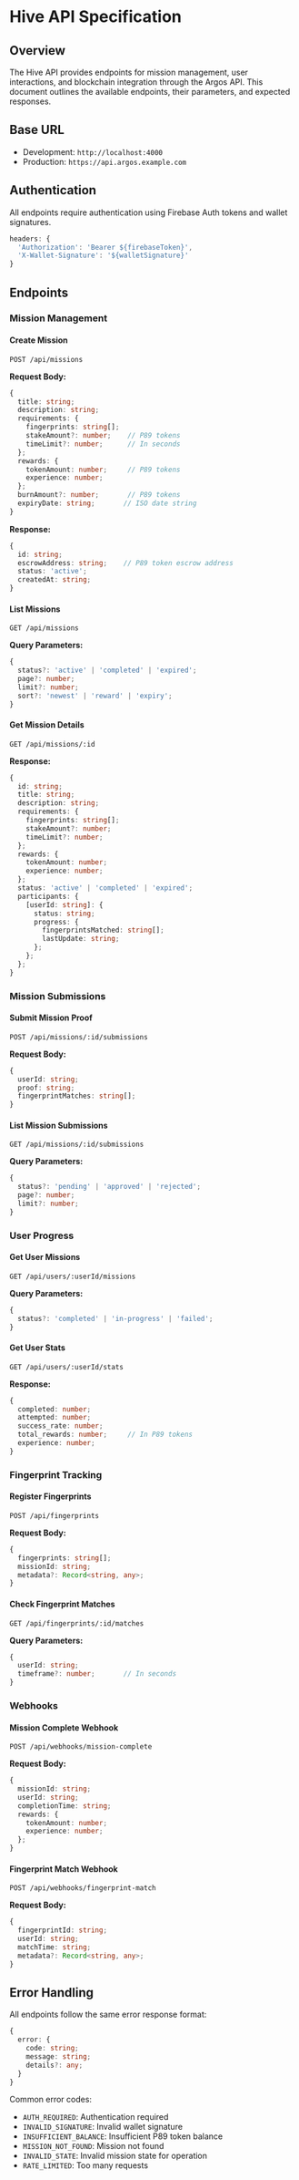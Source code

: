 # Hive API Specification

## Overview
The Hive API provides endpoints for mission management, user interactions, and blockchain integration through the Argos API. This document outlines the available endpoints, their parameters, and expected responses.

## Base URL
- Development: `http://localhost:4000`
- Production: `https://api.argos.example.com`

## Authentication
All endpoints require authentication using Firebase Auth tokens and wallet signatures.

```typescript
headers: {
  'Authorization': 'Bearer ${firebaseToken}',
  'X-Wallet-Signature': '${walletSignature}'
}
```

## Endpoints

### Mission Management

#### Create Mission
```http
POST /api/missions
```

**Request Body:**
```typescript
{
  title: string;
  description: string;
  requirements: {
    fingerprints: string[];
    stakeAmount?: number;    // P89 tokens
    timeLimit?: number;      // In seconds
  };
  rewards: {
    tokenAmount: number;     // P89 tokens
    experience: number;
  };
  burnAmount?: number;       // P89 tokens
  expiryDate: string;       // ISO date string
}
```

**Response:**
```typescript
{
  id: string;
  escrowAddress: string;    // P89 token escrow address
  status: 'active';
  createdAt: string;
}
```

#### List Missions
```http
GET /api/missions
```

**Query Parameters:**
```typescript
{
  status?: 'active' | 'completed' | 'expired';
  page?: number;
  limit?: number;
  sort?: 'newest' | 'reward' | 'expiry';
}
```

#### Get Mission Details
```http
GET /api/missions/:id
```

**Response:**
```typescript
{
  id: string;
  title: string;
  description: string;
  requirements: {
    fingerprints: string[];
    stakeAmount?: number;
    timeLimit?: number;
  };
  rewards: {
    tokenAmount: number;
    experience: number;
  };
  status: 'active' | 'completed' | 'expired';
  participants: {
    [userId: string]: {
      status: string;
      progress: {
        fingerprintsMatched: string[];
        lastUpdate: string;
      };
    };
  };
}
```

### Mission Submissions

#### Submit Mission Proof
```http
POST /api/missions/:id/submissions
```

**Request Body:**
```typescript
{
  userId: string;
  proof: string;
  fingerprintMatches: string[];
}
```

#### List Mission Submissions
```http
GET /api/missions/:id/submissions
```

**Query Parameters:**
```typescript
{
  status?: 'pending' | 'approved' | 'rejected';
  page?: number;
  limit?: number;
}
```

### User Progress

#### Get User Missions
```http
GET /api/users/:userId/missions
```

**Query Parameters:**
```typescript
{
  status?: 'completed' | 'in-progress' | 'failed';
}
```

#### Get User Stats
```http
GET /api/users/:userId/stats
```

**Response:**
```typescript
{
  completed: number;
  attempted: number;
  success_rate: number;
  total_rewards: number;     // In P89 tokens
  experience: number;
}
```

### Fingerprint Tracking

#### Register Fingerprints
```http
POST /api/fingerprints
```

**Request Body:**
```typescript
{
  fingerprints: string[];
  missionId: string;
  metadata?: Record<string, any>;
}
```

#### Check Fingerprint Matches
```http
GET /api/fingerprints/:id/matches
```

**Query Parameters:**
```typescript
{
  userId: string;
  timeframe?: number;       // In seconds
}
```

### Webhooks

#### Mission Complete Webhook
```http
POST /api/webhooks/mission-complete
```

**Request Body:**
```typescript
{
  missionId: string;
  userId: string;
  completionTime: string;
  rewards: {
    tokenAmount: number;
    experience: number;
  };
}
```

#### Fingerprint Match Webhook
```http
POST /api/webhooks/fingerprint-match
```

**Request Body:**
```typescript
{
  fingerprintId: string;
  userId: string;
  matchTime: string;
  metadata?: Record<string, any>;
}
```

## Error Handling

All endpoints follow the same error response format:

```typescript
{
  error: {
    code: string;
    message: string;
    details?: any;
  }
}
```

Common error codes:
- `AUTH_REQUIRED`: Authentication required
- `INVALID_SIGNATURE`: Invalid wallet signature
- `INSUFFICIENT_BALANCE`: Insufficient P89 token balance
- `MISSION_NOT_FOUND`: Mission not found
- `INVALID_STATE`: Invalid mission state for operation
- `RATE_LIMITED`: Too many requests 